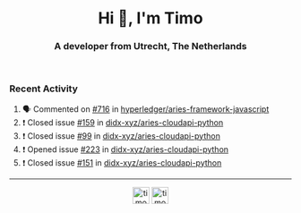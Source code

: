 <h1 align="center">Hi 👋, I'm Timo</h1>
<h3 align="center">A developer from Utrecht, The Netherlands</h3>
<br/>
<!-- https://github.com/rahuldkjain/github-profile-readme-generator --!>

<!--  <p align="left"><img src="https://github-readme-stats.vercel.app/api?username=timoglastra&show_icons=true&count_private=true&" alt="timoglastra" /></p> --!>

<!--
Github language stats
<p align="left"><img src="https://github-readme-stats.vercel.app/api/top-langs/?username=timoglastra&layout=compact" alt="timoglastra" /><p>
-->

<!-- Codestats language stats -->
<!-- <p align="left"><img src="https://codestats-readme.vercel.app/api/top-langs/?username=timoglastra&layout=compact&language_count=12" alt="timoglastra" /><p>    --!>
  
<h3>Recent Activity</h3>

<!--START_SECTION:activity-->
1. 🗣 Commented on [#716](https://github.com/hyperledger/aries-framework-javascript/issues/716) in [hyperledger/aries-framework-javascript](https://github.com/hyperledger/aries-framework-javascript)
2. ❗️ Closed issue [#159](https://github.com/didx-xyz/aries-cloudapi-python/issues/159) in [didx-xyz/aries-cloudapi-python](https://github.com/didx-xyz/aries-cloudapi-python)
3. ❗️ Closed issue [#99](https://github.com/didx-xyz/aries-cloudapi-python/issues/99) in [didx-xyz/aries-cloudapi-python](https://github.com/didx-xyz/aries-cloudapi-python)
4. ❗️ Opened issue [#223](https://github.com/didx-xyz/aries-cloudapi-python/issues/223) in [didx-xyz/aries-cloudapi-python](https://github.com/didx-xyz/aries-cloudapi-python)
5. ❗️ Closed issue [#151](https://github.com/didx-xyz/aries-cloudapi-python/issues/151) in [didx-xyz/aries-cloudapi-python](https://github.com/didx-xyz/aries-cloudapi-python)
<!--END_SECTION:activity-->

---

<p align="center">
<a href="https://twitter.com/timoglastra" target="blank"><img align="center" src="https://cdn.jsdelivr.net/npm/simple-icons@3.0.1/icons/twitter.svg" alt="timoglastra" height="30" width="30" /></a>
<a href="https://linkedin.com/in/timoglastra" target="blank"><img align="center" src="https://cdn.jsdelivr.net/npm/simple-icons@3.0.1/icons/linkedin.svg" alt="timoglastra" height="30" width="30" /></a>
</p>



